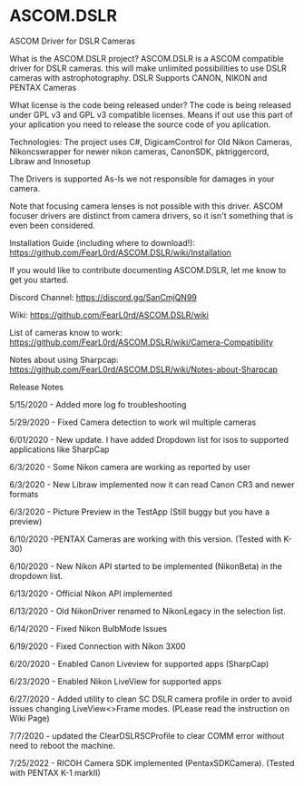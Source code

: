 # ASCOM.DSLR
ASCOM Driver for DSLR Cameras

What is the ASCOM.DSLR project?
ASCOM.DSLR is a ASCOM compatible driver for DSLR cameras. this will make unlimited possibilities to use DSLR cameras with astrophotography.
DSLR Supports CANON, NIKON and PENTAX Cameras

What license is the code being released under?
The code is being released under GPL v3 and GPL v3 compatible licenses. Means if out use this part of your aplication you need to release the source code of you aplication.

Technologies:
The project uses C#, DigicamControl for Old Nikon Cameras, Nikoncswrapper for newer nikon cameras, CanonSDK, pktriggercord, Libraw and Innosetup

The Drivers is supported As-Is we not responsible for damages in your camera.

Note that focusing camera lenses is not possible with this driver.  ASCOM focuser drivers are distinct from camera drivers, so it isn't something that is even been considered.

Installation Guide (including where to download!): https://github.com/FearL0rd/ASCOM.DSLR/wiki/Installation

If you would like to contribute documenting ASCOM.DSLR, let me know to get you started.

Discord Channel: https://discord.gg/SanCmjQN99

Wiki: https://github.com/FearL0rd/ASCOM.DSLR/wiki

List of cameras know to work: https://github.com/FearL0rd/ASCOM.DSLR/wiki/Camera-Compatibility

Notes about using Sharpcap: https://github.com/FearL0rd/ASCOM.DSLR/wiki/Notes-about-Sharpcap

Release Notes

5/15/2020 - Added more log fo troubleshooting

5/29/2020 - Fixed Camera detection to work wil multiple cameras

6/01/2020 - New update. I have added Dropdown list for isos to supported applications like SharpCap

6/3/2020 - Some Nikon camera are working as reported by user

6/3/2020 - New Libraw implemented now it can read Canon CR3 and newer formats

6/3/2020 - Picture Preview in the TestApp (Still buggy but you have a preview)

6/10/2020 -PENTAX Cameras are working with this version. (Tested with K-30)

6/10/2020 - New Nikon API started to be implemented (NikonBeta) in the dropdown list.

6/13/2020 - Official Nikon API implemented

6/13/2020 - Old NikonDriver renamed to NikonLegacy in the selection list.

6/14/2020 - Fixed  Nikon BulbMode Issues

6/19/2020 - Fixed Connection with Nikon 3X00

6/20/2020 - Enabled Canon Liveview for supported apps (SharpCap)

6/23/2020 - Enabled Nikon LiveView for supported apps 

6/27/2020 - Added utility to clean SC DSLR camera profile in order to avoid issues changing LiveView<>Frame modes. (PLease read the instruction on Wiki Page)

7/7/2020 - updated the ClearDSLRSCProfile to clear COMM error without need to reboot the machine.

7/25/2022 - RICOH Camera SDK implemented (PentaxSDKCamera). (Tested with PENTAX K-1 markII)
